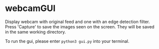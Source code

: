 # webcamGUI
<p>Display webcam with original feed and one with an edge detection filter. 
Press 'Capture' to save the images seen on the screen. They will be saved in the same
working directory. 
</p>
<p>To run the gui, please enter <code>python3 gui.py</code> into your terminal.</p>
